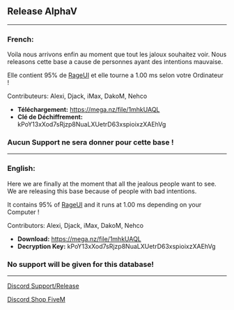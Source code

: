 ## Release AlphaV
____

### French:
Voila nous arrivons enfin au moment que tout les jaloux souhaitez voir.
Nous releasons cette base a cause de personnes ayant des intentions mauvaise.

Elle contient 95% de [RageUI](https://github.com/iTexZoz/RageUI) et elle tourne a 1.00 ms selon votre Ordinateur !

Contributeurs: Alexi, Djack, iMax, DakoM, Nehco

- **Téléchargement:** https://mega.nz/file/1mhkUAQL
- **Clé de Déchiffrement:** kPoY13xXod7sRjzp8NuaLXUetrD63xspioixzXAEhVg

### Aucun Support ne sera donner pour cette base !

____

### English:
Here we are finally at the moment that all the jealous people want to see.
We are releasing this base because of people with bad intentions.

It contains 95% of [RageUI](https://github.com/iTexZoz/RageUI) and it runs at 1.00 ms depending on your Computer !

Contributors: Alexi, Djack, iMax, DakoM, Nehco

- **Download:** https://mega.nz/file/1mhkUAQL
- **Decryption Key:** kPoY13xXod7sRjzp8NuaLXUetrD63xspioixzXAEhVg

### No support will be given for this database!

____

[Discord Support/Release](https://discord.gg/EBfXQ94ewu)


[Discord Shop FiveM](https://discord.gg/mUmeeUsFcU)
